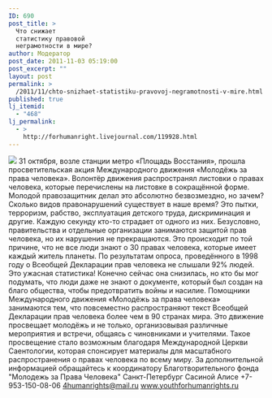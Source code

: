 ```yaml
---
ID: 690
post_title: >
  Что снижает
  статистику правовой
  неграмотности в мире?
author: Модератор
post_date: 2011-11-03 05:19:00
post_excerpt: ""
layout: post
permalink: >
  /2011/11/chto-snizhaet-statistiku-pravovoj-negramotnosti-v-mire.html
published: true
lj_itemid:
  - "468"
lj_permalink:
  - >
    http://forhumanright.livejournal.com/119928.html
---
```

<img src="http://cs5338.vk.com/u132145096/132409092/x_5b26039f.jpg" /> 31 октября, возле станции метро «Площадь Восстания», прошла просветительская акция Международного движения «Молодёжь за права  человека». Волонтёр движения распространял листовки о правах человека, которые перечислены на листовке в сокращённой форме. Молодой правозащитник делал это абсолютно безвозмездно, но зачем?
Сколько видов правонарушений существует в наше время? Это пытки, терроризм, рабство, эксплуатация детского труда, дискриминация и другие. Каждую секунду кто-то страдает от одного из них. Безусловно, правительства и отдельные организации занимаются защитой прав человека, но их нарушения не прекращаются. Это происходит по той причине, что не все люди знают о 30 правах человека, которые имеет каждый житель планеты. По результатам опроса, проведённого в 1998 году о Всеобщей Декларации прав человека не слышали 92% людей. Это ужасная статистика! Конечно сейчас она снизилась, но кто бы мог подумать, что люди даже не знают о документе, который был создан на благо общества, чтобы предотвратить войны и насилие. 
Помощники Международного движения «Молодёжь за права человека» занимаются тем, что повсеместно распространяют текст Всеобщей Декларации прав человека более чем в 90 странах мира. Это движение просвещает молодёжь и не только, организовывая различные мероприятия и встречи, общаясь с чиновниками и учителями. Такое просвещение стало возможным благодаря Международной Церкви Саентологии, которая спонсирует материалы для масштабного распространения о правах человека по всему миру. 
За дополнительной информацией обращайтесь к координатору
Благотворительного фонда
"Молодежь за Права Человека" Санкт-Петербург 
Сасиной Алисе 
+7-953-150-08-06 
4humanrights@mail.ru
www.youthforhumanrights.ru